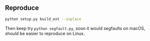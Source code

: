 ## Reproduce

```bash
python setup.py build_ext --inplace
```

Then keep try `python segfault.py`, soon it would segfaults on macOS, should be easier to reproduce on Linux.
